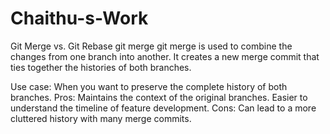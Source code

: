 # Chaithu-s-Work
Git Merge vs. Git Rebase
git merge
git merge is used to combine the changes from one branch into another. It creates a new merge commit that ties together the histories of both branches.

Use case: When you want to preserve the complete history of both branches.
Pros:
Maintains the context of the original branches.
Easier to understand the timeline of feature development.
Cons:
Can lead to a more cluttered history with many merge commits.
